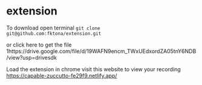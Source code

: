 
# extension



To download open terminal 
``` git clone  git@github.com:fktona/extension.git ```


or  click here to get the file 1https://drive.google.com/file/d/19WAFN9encm_TWxUEdxordZA05tnY6NDB/view?usp=drivesdk


Load the extension in chrome visit this website to view your recording https://capable-zuccutto-fe29f9.netlify.app/
